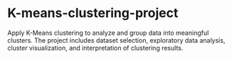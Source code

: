 # K-means-clustering-project
Apply K-Means clustering to analyze and group data into meaningful clusters. The project includes dataset selection, exploratory data analysis, cluster visualization, and interpretation of clustering results.
